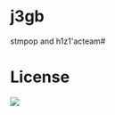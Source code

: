 # j3gb
stmpop and h1z1'acteam#
# License

<a href="https://github.com/996icu/996.ICU/blob/master/LICENSE"><img src="https://camo.githubusercontent.com/49a7af1a72e77122a5866680bd68a4cd5b703c54/68747470733a2f2f696d672e736869656c64732e696f2f62616467652f6c6963656e73652d4e504c2532302854686525323039393625323050726f686962697465642532304c6963656e7365292d626c75652e737667"></a>
